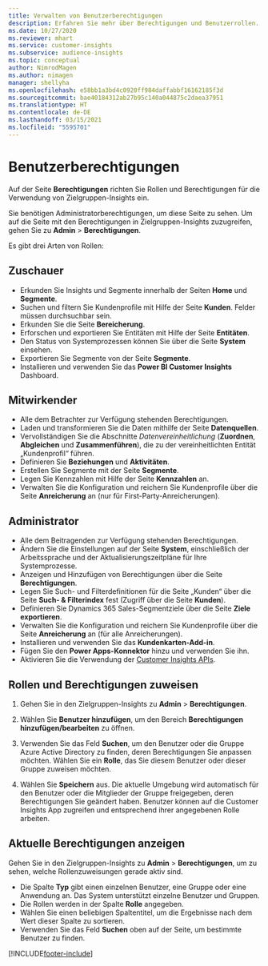 ```yaml
---
title: Verwalten von Benutzerberechtigungen
description: Erfahren Sie mehr über Berechtigungen und Benutzerrollen.
ms.date: 10/27/2020
ms.reviewer: mhart
ms.service: customer-insights
ms.subservice: audience-insights
ms.topic: conceptual
author: NimrodMagen
ms.author: nimagen
manager: shellyha
ms.openlocfilehash: e58bb1a3bd4c0920ff984daffabbf16162185f3d
ms.sourcegitcommit: bae40184312ab27b95c140a044875c2daea37951
ms.translationtype: HT
ms.contentlocale: de-DE
ms.lasthandoff: 03/15/2021
ms.locfileid: "5595701"
---
```

# <a name="user-permissions"></a>Benutzerberechtigungen

Auf der Seite **Berechtigungen** richten Sie Rollen und Berechtigungen für die Verwendung von Zielgruppen-Insights ein.

Sie benötigen Administratorberechtigungen, um diese Seite zu sehen. Um auf die Seite mit den Berechtigungen in Zielgruppen-Insights zuzugreifen, gehen Sie zu **Admin** > **Berechtigungen**.

Es gibt drei Arten von Rollen:

## <a name="viewer"></a>Zuschauer

- Erkunden Sie Insights und Segmente innerhalb der Seiten **Home** und **Segmente**.
- Suchen und filtern Sie Kundenprofile mit Hilfe der Seite **Kunden**. Felder müssen durchsuchbar sein.
- Erkunden Sie die Seite **Bereicherung**.
- Erforschen und exportieren Sie Entitäten mit Hilfe der Seite **Entitäten**.
- Den Status von Systemprozessen können Sie über die Seite **System** einsehen.
- Exportieren Sie Segmente von der Seite **Segmente**.
- Installieren und verwenden Sie das **Power BI Customer Insights** Dashboard.

## <a name="contributor"></a>Mitwirkender

- Alle dem Betrachter zur Verfügung stehenden Berechtigungen.
- Laden und transformieren Sie die Daten mithilfe der Seite **Datenquellen**.
- Vervollständigen Sie die Abschnitte *Datenvereinheitlichung* (**Zuordnen**, **Abgleichen** und **Zusammenführen**), die zu der vereinheitlichten Entität „Kundenprofil“ führen.
- Definieren Sie **Beziehungen** und **Aktivitäten**.
- Erstellen Sie Segmente mit der Seite **Segmente**.
- Legen Sie Kennzahlen mit Hilfe der Seite **Kennzahlen** an.
- Verwalten Sie die Konfiguration und reichern Sie Kundenprofile über die Seite **Anreicherung** an (nur für First-Party-Anreicherungen).

## <a name="administrator"></a>Administrator

- Alle dem Beitragenden zur Verfügung stehenden Berechtigungen.
- Ändern Sie die Einstellungen auf der Seite **System**, einschließlich der Arbeitssprache und der Aktualisierungszeitpläne für Ihre Systemprozesse.
- Anzeigen und Hinzufügen von Berechtigungen über die Seite **Berechtigungen**.
- Legen Sie Such- und Filterdefinitionen für die Seite „Kunden“ über die Seite **Such- & Filterindex** fest (Zugriff über die Seite **Kunden**).
- Definieren Sie Dynamics 365 Sales-Segmentziele über die Seite **Ziele exportieren**.
- Verwalten Sie die Konfiguration und reichern Sie Kundenprofile über die Seite **Anreicherung** an (für alle Anreicherungen).
- Installieren und verwenden Sie das **Kundenkarten-Add-in**.
- Fügen Sie den **Power Apps-Konnektor** hinzu und verwenden Sie ihn.
- Aktivieren Sie die Verwendung der [Customer Insights APIs](apis.md).

## <a name="assign-roles-and-permissions"></a>Rollen und Berechtigungen zuweisen

1. Gehen Sie in den Zielgruppen-Insights zu **Admin** > **Berechtigungen**.

1. Wählen Sie **Benutzer hinzufügen**, um den Bereich **Berechtigungen hinzufügen/bearbeiten** zu öffnen.

1. Verwenden Sie das Feld **Suchen**, um den Benutzer oder die Gruppe Azure Active Directory zu finden, deren Berechtigungen Sie anpassen möchten. Wählen Sie ein **Rolle**, das Sie diesem Benutzer oder dieser Gruppe zuweisen möchten.

1. Wählen Sie **Speichern** aus. Die aktuelle Umgebung wird automatisch für den Benutzer oder die Mitglieder der Gruppe freigegeben, deren Berechtigungen Sie geändert haben. Benutzer können auf die Customer Insights App zugreifen und entsprechend ihrer angegebenen Rolle arbeiten.

## <a name="view-current-permissions"></a>Aktuelle Berechtigungen anzeigen

Gehen Sie in den Zielgruppen-Insights zu **Admin** > **Berechtigungen**, um zu sehen, welche Rollenzuweisungen gerade aktiv sind.

- Die Spalte **Typ** gibt einen einzelnen Benutzer, eine Gruppe oder eine Anwendung an. Das System unterstützt einzelne Benutzer und Gruppen.
- Die Rollen werden in der Spalte **Rolle** angegeben.
- Wählen Sie einen beliebigen Spaltentitel, um die Ergebnisse nach dem Wert dieser Spalte zu sortieren.
- Verwenden Sie das Feld **Suchen** oben auf der Seite, um bestimmte Benutzer zu finden.


[!INCLUDE[footer-include](../includes/footer-banner.md)]
